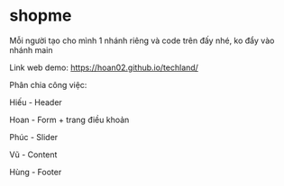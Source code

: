 # shopme
Mỗi người tạo cho mình 1 nhánh riêng và code trên đấy nhé, ko đẩy vào nhánh main

Link web demo: https://hoan02.github.io/techland/

Phân chia công việc: 

Hiếu - Header

Hoan - Form + trang điều khoản

Phúc - Slider

Vũ - Content

Hùng - Footer
